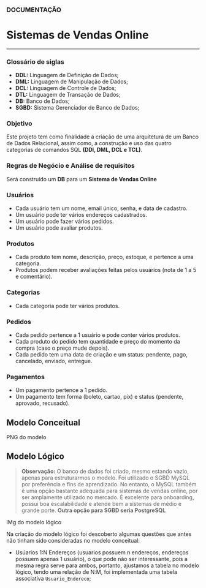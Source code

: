 ### DOCUMENTAÇÃO
# **Sistemas de Vendas Online**
---------------
### **Glossário de siglas**
- **DDL:** Linguagem de Definição de Dados;
- **DML:** Linguagem de Manipulação de Dados;
- **DCL:** Linguagem de Controle de Dados;
- **DTL:** Linguagem de Transação de Dados;
- **DB:** Banco de Dados;
- **SGBD:** Sistema Gerenciador de Banco de Dados;
### **Objetivo**
Este projeto tem como finalidade a criação de uma arquitetura de um Banco de Dados Relacional, assim como, a construção e uso das quatro categorias de comandos SQL **(DDl, DML, DCL e TCL)**.

### **Regras de Negócio e Análise de requisitos**

Será construído um **DB** para um **Sistema de Vendas Online**

### **Usuários**
- Cada usuário tem um nome, email único, senha, e data de cadastro.
- Um usuário pode ter vários endereços cadastrados.
- Um usuário pode fazer vários pedidos.
- Um usuário pode avaliar produtos.

### **Produtos**
- Cada produto tem nome, descrição, preço, estoque, e pertence a uma categoria.
- Produtos podem receber avaliações feitas pelos usuários (nota de 1 a 5 e comentário).

### **Categorias**
- Cada categoria pode ter vários produtos.

### **Pedidos**
- Cada pedido pertence a 1 usuário e pode conter vários produtos.
- Cada produto do pedido tem quantidade e preço do momento da compra (caso o preço mude depois).
- Cada pedido tem uma data de criação e um status: pendente, pago, cancelado, enviado, entregue.

### **Pagamentos**
- Um pagamento pertence a 1 pedido.
- Um pagamento tem forma (boleto, cartao, pix) e status (pendente, aprovado, recusado).

## **Modelo Conceitual**
PNG do modelo

## **Modelo Lógico**
> **Observação:** O banco de dados foi criado, mesmo estando vazio, apenas para estruturarmos o modelo.
> Foi utilizado o SGBD MySQL por preferência e fins de aprendizado. No entanto, o MySQL também é uma opção bastante adequada para sistemas de vendas online, por ser amplamente utilizado no mercado.
> É excelente para onboarding, possui boa escalabilidade e atende bem a sistemas de médio e grande porte.
> **Outra opção para SGBD seria PostgreSQL**

IMg do modelo lógico

Na criação do modelo lógico foi descoberto algumas questões que antes não tinham sido consideradas no modelo conceitual:
- Usúarios 1:N Endereços (usuarios possuem n endereços, endereços possuem apenas 1 usuário), o que pode não ser 
 interessante, pois a mesma regra serve para ambos, portanto, ajustamos a tabela no modelo lógico, tendo uma relação de N:M,
 foi implementada uma tabela associativa `Usuario_Endereco`;
